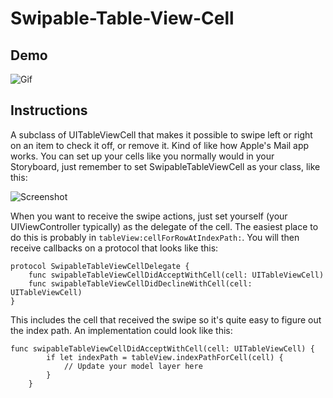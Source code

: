 # Swipable-Table-View-Cell

## Demo
![Gif](http://imgur.com/CDEFFBJ.gif)

## Instructions

A subclass of UITableViewCell that makes it possible to swipe left or right on an item to check it off, or remove it. Kind of like how Apple's Mail app works. You can set up your cells like you normally would in your Storyboard, just remember to set SwipableTableViewCell as your class, like this:

![Screenshot](http://imgur.com/Wj76KcD.png)


When you want to receive the swipe actions, just set yourself (your UIViewController typically) as the delegate of the cell. The easiest place to do this is probably in `tableView:cellForRowAtIndexPath:`. You will then receive callbacks on a protocol that looks like this:

```
protocol SwipableTableViewCellDelegate {
    func swipableTableViewCellDidAcceptWithCell(cell: UITableViewCell)
    func swipableTableViewCellDidDeclineWithCell(cell: UITableViewCell)
}
```

This includes the cell that received the swipe so it's quite easy to figure out the index path. An implementation could look like this:

```
func swipableTableViewCellDidAcceptWithCell(cell: UITableViewCell) {
        if let indexPath = tableView.indexPathForCell(cell) {
            // Update your model layer here
        }
    }
```
